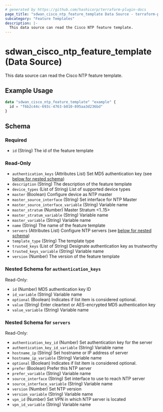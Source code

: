 ```yaml
---
# generated by https://github.com/hashicorp/terraform-plugin-docs
page_title: "sdwan_cisco_ntp_feature_template Data Source - terraform-provider-sdwan"
subcategory: "Feature Templates"
description: |-
  This data source can read the Cisco NTP feature template.
---
```


# sdwan_cisco_ntp_feature_template (Data Source)

This data source can read the Cisco NTP feature template.

## Example Usage

```terraform
data "sdwan_cisco_ntp_feature_template" "example" {
  id = "f6b2c44c-693c-4763-b010-895aa3d236bd"
}
```

<!-- schema generated by tfplugindocs -->
## Schema

### Required

- `id` (String) The id of the feature template

### Read-Only

- `authentication_keys` (Attributes List) Set MD5 authentication key (see [below for nested schema](#nestedatt--authentication_keys))
- `description` (String) The description of the feature template
- `device_types` (List of String) List of supported device types
- `master` (Boolean) Configure device as NTP master
- `master_source_interface` (String) Set interface for NTP Master
- `master_source_interface_variable` (String) Variable name
- `master_stratum` (Number) Master Stratum <1..15>
- `master_stratum_variable` (String) Variable name
- `master_variable` (String) Variable name
- `name` (String) The name of the feature template
- `servers` (Attributes List) Configure NTP servers (see [below for nested schema](#nestedatt--servers))
- `template_type` (String) The template type
- `trusted_keys` (List of String) Designate authentication key as trustworthy
- `trusted_keys_variable` (String) Variable name
- `version` (Number) The version of the feature template

<a id="nestedatt--authentication_keys"></a>
### Nested Schema for `authentication_keys`

Read-Only:

- `id` (Number) MD5 authentication key ID
- `id_variable` (String) Variable name
- `optional` (Boolean) Indicates if list item is considered optional.
- `value` (String) Enter cleartext or AES-encrypted MD5 authentication key
- `value_variable` (String) Variable name


<a id="nestedatt--servers"></a>
### Nested Schema for `servers`

Read-Only:

- `authentication_key_id` (Number) Set authentication key for the server
- `authentication_key_id_variable` (String) Variable name
- `hostname_ip` (String) Set hostname or IP address of server
- `hostname_ip_variable` (String) Variable name
- `optional` (Boolean) Indicates if list item is considered optional.
- `prefer` (Boolean) Prefer this NTP server
- `prefer_variable` (String) Variable name
- `source_interface` (String) Set interface to use to reach NTP server
- `source_interface_variable` (String) Variable name
- `version` (Number) Set NTP version
- `version_variable` (String) Variable name
- `vpn_id` (Number) Set VPN in which NTP server is located
- `vpn_id_variable` (String) Variable name

